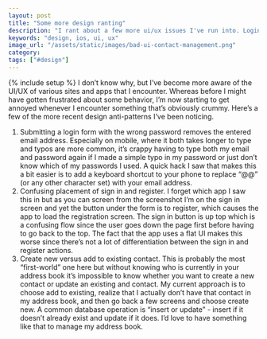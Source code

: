 ```yaml
---
layout: post
title: "Some more design ranting"
description: "I rant about a few more ui/ux issues I've run into. Login forms resetting emails, sign in vs register placement, new vs existing contact management."
keywords: "design, ios, ui, ux"
image_url: "/assets/static/images/bad-ui-contact-management.png"
category:
tags: ["#design"]
---
```

{% include setup %}
I don’t know why, but I’ve become more aware of the UI/UX of various sites and apps that I encounter. Whereas before I might have gotten frustrated about some behavior, I’m now starting to get annoyed whenever I encounter something that’s obviously crummy. Here’s a few of the more recent design anti-patterns I’ve been noticing.

<ol>
  <li>Submitting a login form with the wrong password removes the entered email address. Especially on mobile, where it both takes longer to type and typos are more common, it’s crappy having to type both my email and password again if I made a simple typo in my password or just don’t know which of my passwords I used. A quick hack I saw that makes this a bit easier is to add a keyboard shortcut to your phone to replace “@@” (or any other character set) with your email address.</li>

  <li>
    <amp-img src="{{ IMG_PATH }}bad-ui-register-vs-signin.png" alt="Bad UI: Register vs Sign In confusion" style="float:right; width:200px" width="640" height="960" layout="responsive"></amp-img>
    Confusing placement of sign in and register. I forget which app I saw this in but as you can screen from the screenshot I’m on the sign in screen and yet the button under the form is to register, which causes the app to load the registration screen. The sign in button is up top which is a confusing flow since the user goes down the page first before having to go back to the top. The fact that the app uses a flat UI makes this worse since there’s not a lot of differentiation between the sign in and register actions.
  </li>

  <li>
    <amp-img src="{{ IMG_PATH }}bad-ui-contact-management.png" alt="Bad UI: Contact management" style="float:right; width:200px" width="640" height="960" layout="responsive"></amp-img>
    Create new versus add to existing contact. This is probably the most “first-world” one here but without knowing who is currently in your address book it’s impossible to know whether you want to create a new contact or update an existing and contact. My current approach is to choose add to existing, realize that I actually don’t have that contact in my address book, and then go back a few screens and choose create new. A common database operation is “insert or update” - insert if it doesn’t already exist and update if it does. I’d love to have something like that to manage my address book.
  </li>
</ol>